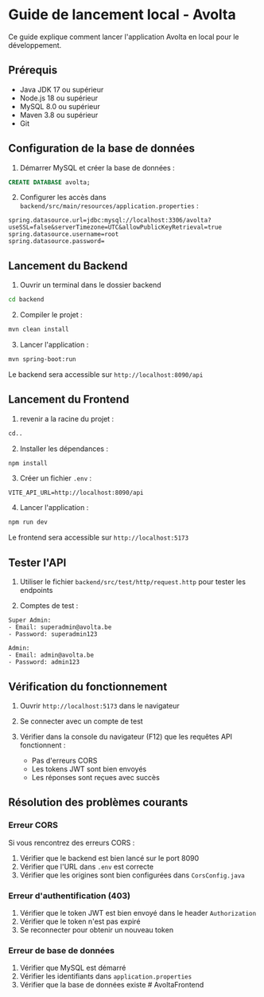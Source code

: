 # Guide de lancement local - Avolta

Ce guide explique comment lancer l'application Avolta en local pour le développement.

## Prérequis

- Java JDK 17 ou supérieur
- Node.js 18 ou supérieur
- MySQL 8.0 ou supérieur
- Maven 3.8 ou supérieur
- Git

## Configuration de la base de données

1. Démarrer MySQL et créer la base de données :

```sql
CREATE DATABASE avolta;
```

2. Configurer les accès dans `backend/src/main/resources/application.properties` :

```properties
spring.datasource.url=jdbc:mysql://localhost:3306/avolta?useSSL=false&serverTimezone=UTC&allowPublicKeyRetrieval=true
spring.datasource.username=root
spring.datasource.password=
```

## Lancement du Backend

1. Ouvrir un terminal dans le dossier backend
```bash
cd backend 
```


2. Compiler le projet :
```bash
mvn clean install
```

3. Lancer l'application :
```bash
mvn spring-boot:run
```

Le backend sera accessible sur `http://localhost:8090/api`

## Lancement du Frontend

1. revenir a la racine du projet :

```bash
cd..
```
2. Installer les dépendances :
```bash
npm install
```

3. Créer un fichier `.env` :
```
VITE_API_URL=http://localhost:8090/api
```

4. Lancer l'application :
```bash
npm run dev
```

Le frontend sera accessible sur `http://localhost:5173`

## Tester l'API

1. Utiliser le fichier `backend/src/test/http/request.http` pour tester les endpoints

2. Comptes de test :
```
Super Admin:
- Email: superadmin@avolta.be
- Password: superadmin123

Admin:
- Email: admin@avolta.be
- Password: admin123
```

## Vérification du fonctionnement

1. Ouvrir `http://localhost:5173` dans le navigateur

2. Se connecter avec un compte de test

3. Vérifier dans la console du navigateur (F12) que les requêtes API fonctionnent :
   - Pas d'erreurs CORS
   - Les tokens JWT sont bien envoyés
   - Les réponses sont reçues avec succès

## Résolution des problèmes courants

### Erreur CORS

Si vous rencontrez des erreurs CORS :

1. Vérifier que le backend est bien lancé sur le port 8090
2. Vérifier que l'URL dans `.env` est correcte
3. Vérifier que les origines sont bien configurées dans `CorsConfig.java`

### Erreur d'authentification (403)

1. Vérifier que le token JWT est bien envoyé dans le header `Authorization`
2. Vérifier que le token n'est pas expiré
3. Se reconnecter pour obtenir un nouveau token

### Erreur de base de données

1. Vérifier que MySQL est démarré
2. Vérifier les identifiants dans `application.properties`
3. Vérifier que la base de données existe
#   A v o l t a F r o n t e n d  
 